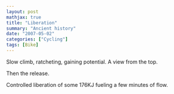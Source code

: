 ```yaml
---
layout: post
mathjax: true
title: "Liberation"
summary: "Ancient history"
date: "2007-05-02"
categories: ["Cycling"]
tags: [Bike]
---
```


Slow climb, ratcheting, gaining potential. A view from the top.

Then the release.

Controlled liberation of some 176KJ fueling a few minutes of flow.